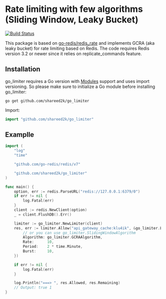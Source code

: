# Rate limiting with few algorithms (Sliding Window, Leaky Bucket)

[![Build Status](https://travis-ci.org/Shareed2k/go_limiter.svg?branch=master)](github.com/shareed2k/go_limiter)

This package is based on [go-redis/redis_rate](github.com/go-redis/redis_rate) and implements GCRA (aka leaky bucket) for rate limiting based on Redis. The code requires Redis version 3.2 or newer since it relies on replicate_commands feature.

## Installation

go_limiter requires a Go version with [Modules](https://github.com/golang/go/wiki/Modules) support and uses import versioning. So please make sure to initialize a Go module before installing go_limiter:

```shell
go get github.com/shareed2k/go_limiter
```

Import:
```go
import "github.com/shareed2k/go_limiter"
```

## Examplle
```go
import (
	"log"
	"time"

	"github.com/go-redis/redis/v7"

	"github.com/shareed2k/go_limiter"
)

func main() {
	option, err := redis.ParseURL("redis://127.0.0.1:6379/0")
	if err != nil {
		log.Fatal(err)
	}
	client := redis.NewClient(option)
	_ = client.FlushDB().Err()

	limiter := go_limiter.NewLimiter(client)
	res, err := limiter.Allow("api_gateway_cache:klu4ik", &go_limiter.Limit{
		// or you can use go_limiter.SlidingWindowAlgorithm
		Algorithm: go_limiter.GCRAAlgorithm,
		Rate:      10,
		Period:    2 * time.Minute,
		Burst:     10,
	})

	if err != nil {
		log.Fatal(err)
	}

	log.Println("===> ", res.Allowed, res.Remaining)
	// Output: true 1
}
 
```
